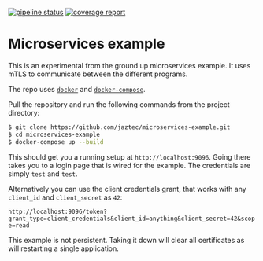[![pipeline status](https://gitlab.jaztec.info/jaztec/microservice-example/badges/master/pipeline.svg)](https://gitlab.jaztec.info/jaztec/microservice-example/-/commits/master)
[![coverage report](https://gitlab.jaztec.info/jaztec/microservice-example/badges/master/coverage.svg)](https://gitlab.jaztec.info/jaztec/microservice-example/-/commits/master)

# Microservices example

This is an experimental from the ground up microservices example. It uses mTLS 
to communicate between the  different programs. 

The repo uses [`docker`](https://docs.docker.com/get-docker/) and 
[`docker-compose`](https://docs.docker.com/compose/install/). 

Pull the repository and run the following commands from the project 
directory:

```bash
$ git clone https://github.com/jaztec/microservices-example.git 
$ cd microservices-example
$ docker-compose up --build
```
 
This should get you a running setup at `http://localhost:9096`. 
Going there takes you to a login page that is wired for the example. The 
credentials are simply `test` and `test`.

Alternatively you can use the client credentials grant, that works with any
`client_id` and `client_secret` as `42`:

`http://localhost:9096/token?grant_type=client_credentials&client_id=anything&client_secret=42&scope=read`

This example is not persistent. Taking it down will clear all certificates as will
restarting a single application.
